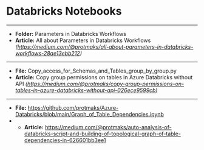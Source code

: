 # Databricks Notebooks
______________________________
- **Folder:** Parameters in Databricks Workflows
- **Article:** All about Parameters in Databricks Workflows *(https://medium.com/@protmaks/all-about-parameters-in-databricks-workflows-28ae13ebb212)*
______________________________
- **File:** Copy_access_for_Schemas_and_Tables_group_by_group.py
- **Article:** Copy group permissions on tables in Azure Databricks without API *(https://medium.com/@protmaks/copy-group-permissions-on-tables-in-azure-databricks-without-api-026ece9599cb)*
______________________________
- **File:** https://github.com/protmaks/Azure-Databricks/blob/main/Graph_of_Table_Dependencies.ipynb
- - **Article:** https://medium.com/@protmaks/auto-analysis-of-databricks-script-and-building-of-topological-graph-of-table-dependencies-in-626601bb3ee1
